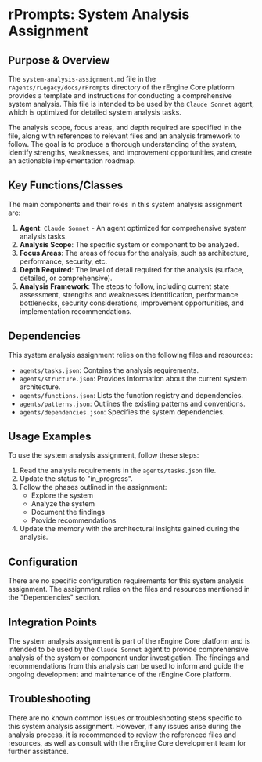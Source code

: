 # rPrompts: System Analysis Assignment

## Purpose & Overview

The `system-analysis-assignment.md` file in the `rAgents/rLegacy/docs/rPrompts` directory of the rEngine Core platform provides a template and instructions for conducting a comprehensive system analysis. This file is intended to be used by the `Claude Sonnet` agent, which is optimized for detailed system analysis tasks.

The analysis scope, focus areas, and depth required are specified in the file, along with references to relevant files and an analysis framework to follow. The goal is to produce a thorough understanding of the system, identify strengths, weaknesses, and improvement opportunities, and create an actionable implementation roadmap.

## Key Functions/Classes

The main components and their roles in this system analysis assignment are:

1. **Agent**: `Claude Sonnet` - An agent optimized for comprehensive system analysis tasks.
2. **Analysis Scope**: The specific system or component to be analyzed.
3. **Focus Areas**: The areas of focus for the analysis, such as architecture, performance, security, etc.
4. **Depth Required**: The level of detail required for the analysis (surface, detailed, or comprehensive).
5. **Analysis Framework**: The steps to follow, including current state assessment, strengths and weaknesses identification, performance bottlenecks, security considerations, improvement opportunities, and implementation recommendations.

## Dependencies

This system analysis assignment relies on the following files and resources:

- `agents/tasks.json`: Contains the analysis requirements.
- `agents/structure.json`: Provides information about the current system architecture.
- `agents/functions.json`: Lists the function registry and dependencies.
- `agents/patterns.json`: Outlines the existing patterns and conventions.
- `agents/dependencies.json`: Specifies the system dependencies.

## Usage Examples

To use the system analysis assignment, follow these steps:

1. Read the analysis requirements in the `agents/tasks.json` file.
2. Update the status to "in_progress".
3. Follow the phases outlined in the assignment:
   - Explore the system
   - Analyze the system
   - Document the findings
   - Provide recommendations
1. Update the memory with the architectural insights gained during the analysis.

## Configuration

There are no specific configuration requirements for this system analysis assignment. The assignment relies on the files and resources mentioned in the "Dependencies" section.

## Integration Points

The system analysis assignment is part of the rEngine Core platform and is intended to be used by the `Claude Sonnet` agent to provide comprehensive analysis of the system or component under investigation. The findings and recommendations from this analysis can be used to inform and guide the ongoing development and maintenance of the rEngine Core platform.

## Troubleshooting

There are no known common issues or troubleshooting steps specific to this system analysis assignment. However, if any issues arise during the analysis process, it is recommended to review the referenced files and resources, as well as consult with the rEngine Core development team for further assistance.
